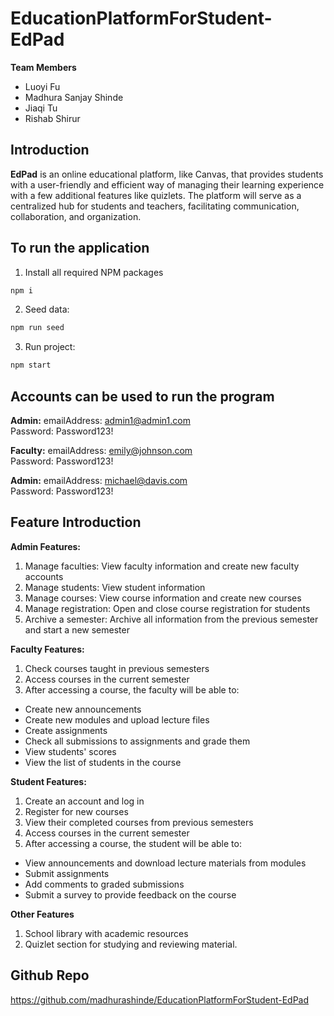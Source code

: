 # EducationPlatformForStudent-EdPad

**Team Members**

- Luoyi Fu
- Madhura Sanjay Shinde
- Jiaqi Tu
- Rishab Shirur

## Introduction

**EdPad** is an online educational platform, like Canvas, that provides students with a user-friendly and efficient way of managing their learning experience with a few additional features like quizlets. The platform will serve as a centralized hub for students and teachers, facilitating communication, collaboration, and organization.

## To run the application

1. Install all required NPM packages

```sh
npm i
```

2. Seed data:

```sh
npm run seed
```

3. Run project:

```sh
npm start
```

## Accounts can be used to run the program

**Admin:**
emailAddress: admin1@admin1.com
<br>
Password: Password123!

**Faculty:**
emailAddress: emily@johnson.com
<br>
Password: Password123!

**Admin:**
emailAddress: michael@davis.com
<br>
Password: Password123!

## Feature Introduction

**Admin Features:**

1. Manage faculties: View faculty information and create new faculty accounts
2. Manage students: View student information
3. Manage courses: View course information and create new courses
4. Manage registration: Open and close course registration for students
5. Archive a semester: Archive all information from the previous semester and start a new semester

**Faculty Features:**

1. Check courses taught in previous semesters
2. Access courses in the current semester
3. After accessing a course, the faculty will be able to:

- Create new announcements
- Create new modules and upload lecture files
- Create assignments
- Check all submissions to assignments and grade them
- View students' scores
- View the list of students in the course

**Student Features:**

1. Create an account and log in
2. Register for new courses
3. View their completed courses from previous semesters
4. Access courses in the current semester
5. After accessing a course, the student will be able to:

- View announcements and download lecture materials from modules
- Submit assignments
- Add comments to graded submissions
- Submit a survey to provide feedback on the course

**Other Features**

1. School library with academic resources
2. Quizlet section for studying and reviewing material.

## Github Repo

https://github.com/madhurashinde/EducationPlatformForStudent-EdPad
